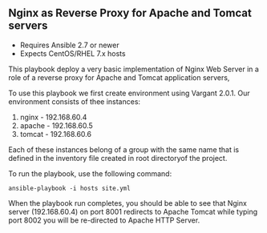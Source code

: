 ## Nginx as Reverse Proxy for Apache and Tomcat servers 

- Requires Ansible 2.7 or newer
- Expects CentOS/RHEL 7.x hosts


This playbook deploy a very basic implementation of Nginx Web Server in a role of a reverse proxy for Apache and Tomcat application servers,

To use this playbook we first create environment using Vargant 2.0.1.
Our environment consists of thee instances:
1. nginx - 192.168.60.4
2. apache - 192.168.60.5
3. tomcat - 192.168.60.6

Each of these instances belong of a group with the same name that is defined in the inventory file created in root directoryof the project.


To run the playbook, use the following command:

	ansible-playbook -i hosts site.yml

When the playbook run completes, you should be able to see that Nginx server (192.168.60.4) on port 8001 redirects to Apache Tomcat while typing port 8002 you will be re-directed to Apache HTTP Server.


